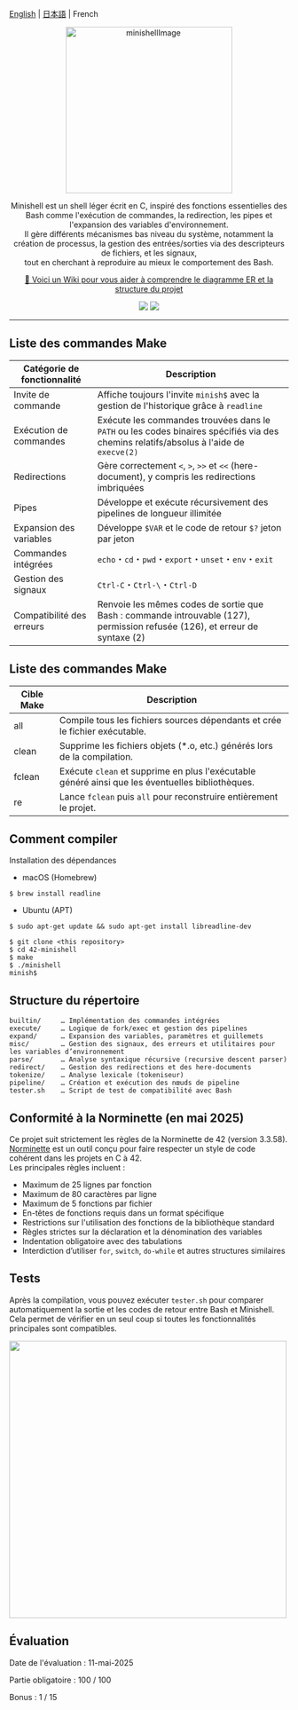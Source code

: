 [English](./README_en.md) | [日本語](./README.md) | French

<p align="center">
  <picture>
    <img height="300" alt="minishellImage" src="https://github.com/user-attachments/assets/6753f61f-15b6-4d17-bcad-bad4a277fb19">
  </picture>
</p>

<p align="center">
Minishell est un shell léger écrit en C, inspiré des fonctions essentielles des Bash comme l'exécution de commandes, la redirection, les pipes et l'expansion des variables d'environnement.<br>
Il gère différents mécanismes bas niveau du système, notamment la création de processus, la gestion des entrées/sorties via des descripteurs de fichiers, et les signaux,<br>
tout en cherchant à reproduire au mieux le comportement des Bash.
</p>


<p align="center">
  <a href="https://github.com/liqsuq/42-minishell/wiki">🐚 Voici un Wiki pour vous aider à comprendre le diagramme ER et la structure du projet</a>
</p>

<p align="center">
  <img src="https://img.shields.io/badge/-C-213a70.svg?logo=C&style=flat">
  <img src="https://img.shields.io/badge/-Linux-ea5520.svg?logo=linux&style=flat">
</p>

<hr>

## Liste des commandes Make
| Catégorie de fonctionnalité | Description |
|-----------------------------|-------------|
| Invite de commande          | Affiche toujours l'invite `minish$` avec la gestion de l'historique grâce à `readline` |
| Exécution de commandes      | Exécute les commandes trouvées dans le `PATH` ou les codes binaires spécifiés via des chemins relatifs/absolus à l'aide de `execve(2)` |
| Redirections                | Gère correctement `<`, `>`, `>>` et `<<` (here-document), y compris les redirections imbriquées |
| Pipes                       | Développe et exécute récursivement des pipelines de longueur illimitée |
| Expansion des variables     | Développe `$VAR` et le code de retour `$?` jeton par jeton |
| Commandes intégrées         | `echo`・`cd`・`pwd`・`export`・`unset`・`env`・`exit` |
| Gestion des signaux         | `Ctrl-C`・`Ctrl-\`・`Ctrl-D` |
| Compatibilité des erreurs   | Renvoie les mêmes codes de sortie que Bash : commande introuvable (127), permission refusée (126), et erreur de syntaxe (2) |

## Liste des commandes Make
| Cible Make  | Description                                                                                     |
|-------------|-------------------------------------------------------------------------------------------------|
| all         | Compile tous les fichiers sources dépendants et crée le fichier exécutable.                    |
| clean       | Supprime les fichiers objets (*.o, etc.) générés lors de la compilation.                       |
| fclean      | Exécute `clean` et supprime en plus l'exécutable généré ainsi que les éventuelles bibliothèques.|
| re          | Lance `fclean` puis `all` pour reconstruire entièrement le projet.                             |




## Comment compiler
Installation des dépendances
- macOS (Homebrew)
```
$ brew install readline
```
- Ubuntu (APT)
```
$ sudo apt-get update && sudo apt-get install libreadline-dev
```
```
$ git clone <this repository>
$ cd 42-minishell
$ make
$ ./minishell
minish$
```

## Structure du répertoire
```
builtin/     … Implémentation des commandes intégrées  
execute/     … Logique de fork/exec et gestion des pipelines  
expand/      … Expansion des variables, paramètres et guillemets  
misc/        … Gestion des signaux, des erreurs et utilitaires pour les variables d’environnement  
parse/       … Analyse syntaxique récursive (recursive descent parser)  
redirect/    … Gestion des redirections et des here-documents  
tokenize/    … Analyse lexicale (tokeniseur)  
pipeline/    … Création et exécution des nœuds de pipeline  
tester.sh    … Script de test de compatibilité avec Bash  
```

## Conformité à la Norminette (en mai 2025)
Ce projet suit strictement les règles de la Norminette de 42 (version 3.3.58).  
[Norminette](https://github.com/42School/norminette) est un outil conçu pour faire respecter un style de code cohérent dans les projets en C à 42.  
Les principales règles incluent :

- Maximum de 25 lignes par fonction  
- Maximum de 80 caractères par ligne  
- Maximum de 5 fonctions par fichier  
- En-têtes de fonctions requis dans un format spécifique  
- Restrictions sur l'utilisation des fonctions de la bibliothèque standard  
- Règles strictes sur la déclaration et la dénomination des variables  
- Indentation obligatoire avec des tabulations  
- Interdiction d’utiliser `for`, `switch`, `do-while` et autres structures similaires  

## Tests
Après la compilation, vous pouvez exécuter `tester.sh` pour comparer automatiquement la sortie et les codes de retour entre Bash et Minishell.  
Cela permet de vérifier en un seul coup si toutes les fonctionnalités principales sont compatibles.
<p align="left">
  <img src="https://github.com/user-attachments/assets/acb01f2c-5a10-4465-86d0-332571e75438" height="500">
</p>

## Évaluation

Date de l'évaluation : 11-mai-2025

Partie obligatoire : 100 / 100

Bonus : 1 / 15
